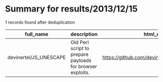 
# Summary for results/2013/12/15
    
1 records found after deduplication

| full_name | description | html_url | matched_list | matched_count | pushed_at | size | stargazers_count | language | forks_count |
|------------------------|-----------------------------------------------------------|-------------------------------------------|----------------|-----------------|---------------------------|--------|--------------------|------------|---------------|
| devinertel/JS_UNESCAPE | Old Perl script to prepare payloads for browser exploits. | https://github.com/devinertel/JS_UNESCAPE | ['exploit'] | 1 | 2013-12-15 21:55:22+00:00 | 120 | 0 | Perl | 0 |
